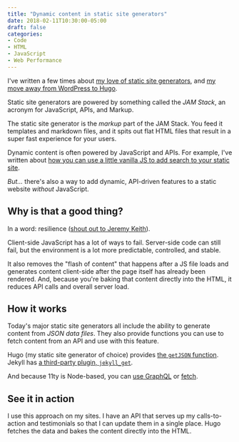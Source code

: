 ```yaml
---
title: "Dynamic content in static site generators"
date: 2018-02-11T10:30:00-05:00
draft: false
categories:
- Code
- HTML
- JavaScript
- Web Performance
---
```


I've written a few times about [my love of static site generators](/static-websites/), and [my move away from WordPress to Hugo](/migrating-from-wordpress-to-hugo/).

Static site generators are powered by something called the *JAM Stack*, an acronym for JavaScript, APIs, and Markup.

The static site generator is the *markup* part of the JAM Stack. You feed it templates and markdown files, and it spits out flat HTML files that result in a super fast experience for your users.

Dynamic content is often powered by JavaScript and APIs. For example, I've written about [how you can use a little vanilla JS to add search to your static site](/how-to-create-a-vanilla-js-search-page-for-a-static-website/).

*But...* there's also a way to add dynamic, API-driven features to a static website *without* JavaScript.

## Why is that a good thing?

In a word: resilience ([shout out to Jeremy Keith](https://resilientwebdesign.com/)).

Client-side JavaScript has a lot of ways to fail. Server-side code can still fail, but the environment is a lot more predictable, controlled, and stable.

It also removes the "flash of content" that happens after a JS file loads and generates content client-side after the page itself has already been rendered. And, because you're baking that content directly into the HTML, it reduces API calls and overall server load.

## How it works

Today's major static site generators all include the ability to generate content from *JSON data files*. They also provide functions you can use to fetch content from an API and use with this feature.

Hugo (my static site generator of choice) provides [the `getJSON` function](https://gohugo.io/templates/data-templates/#data-driven-content). Jekyll has [a third-party plugin, `jekyll_get`](https://github.com/18F/jekyll-get).

And because 11ty is Node-based, you can [use GraphQL](https://www.11ty.io/docs/data-js/) or [fetch](https://www.11ty.io/docs/quicktips/eliminate-js/).

## See it in action

I use this approach on my sites. I have an API that serves up my calls-to-action and testimonials so that I can update them in a single place. Hugo fetches the data and bakes the content directly into the HTML.